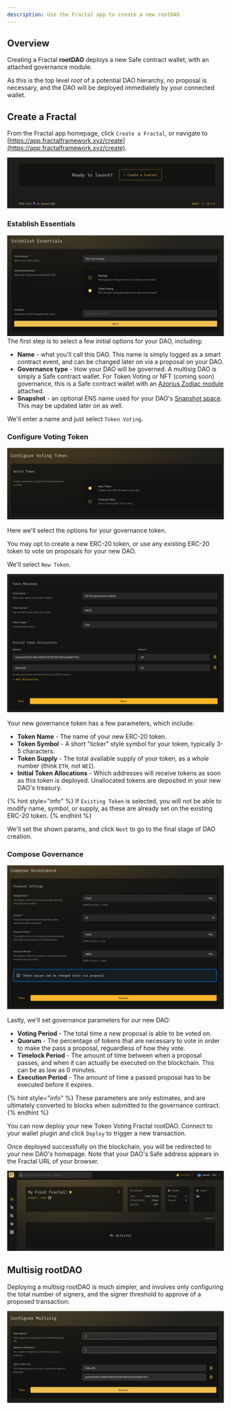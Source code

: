 ```yaml
---
description: Use the Fractal app to create a new rootDAO
---
```


## Overview

Creating a Fractal **rootDAO** deploys a new Safe contract wallet, with an attached governance module.

As this is the top level *root* of a potential DAO hierarchy, no proposal is necessary, and the DAO will be deployed immediately by your connected wallet.

## Create a Fractal

From the Fractal app homepage, click `Create a Fractal`, or navigate to [https://app.fractalframework.xyz/create](https://app.fractalframework.xyz/create).

![](../.gitbook/assets/create-dao.png)

### Establish Essentials

![](../.gitbook/assets/establish-essentials.png)
The first step is to select a few initial options for your DAO, including:

- **Name** - what you'll call this DAO. This name is simply logged as a smart contract event, and can be changed later on via a proposal on your DAO.
- **Governance type** - How your DAO will be governed. A multisig DAO is simply a Safe contract wallet.  For Token Voting or NFT (coming soon) governance, this is a Safe contract wallet with an [Azorius Zodiac module](https://github.com/decent-dao/fractal-contracts) attached.
- **Snapshot** - an optional ENS name used for your DAO's [Snapshot space](https://docs.snapshot.org/user-guides/spaces/create). This may be updated later on as well.

We'll enter a name and just select `Token Voting`.

### Configure Voting Token

![](../.gitbook/assets/token1.png)

Here we'll select the options for your governance token.

You may opt to create a new ERC-20 token, or use any existing ERC-20 token to vote on proposals for your new DAO.

We'll select `New Token`.

![](../.gitbook/assets/token2.png)

Your new governance token has a few parameters, which include:

- **Token Name** - The name of your new ERC-20 token.
- **Token Symbol** - A short "ticker" style symbol for your token, typically 3-5 characters.
- **Token Supply** - The total available supply of your token, as a *whole* number (think `ETH`, not `WEI`).
- **Initial Token Allocations** - Which addresses will receive tokens as soon as this token is deployed.  Unallocated tokens are deposited in your new DAO's treasury.

{% hint style="info" %}
If `Existing Token` is selected, you will not be able to modify name, symbol, or supply, as these are already set on the existing ERC-20 token.
{% endhint %}

We'll set the shown params, and click `Next` to go to the final stage of DAO creation.

### Compose Governance

![](../.gitbook/assets/compose.png)

Lastly, we'll set governance parameters for our new DAO:

- **Voting Period** - The total time a new proposal is able to be voted on.
- **Quorum** - The percentage of tokens that are necessary to vote in order to make the pass a proposal, reguardless of how they vote.
- **Timelock Period** - The amount of time between when a proposal passes, and when it can actually be executed on the blockchain.  This can be as low as 0 minutes.
- **Execution Period** - The amount of time a passed proposal has to be executed before it expires.

{% hint style="info" %}
These parameters are only estimates, and are ultimately converted to blocks when submitted to the governance contract.
{% endhint %}

You can now deploy your new Token Voting Fractal rootDAO.  Connect to your wallet plugin and click `Deploy` to trigger a new transaction.

Once deployed successfully on the blockchain, you will be redirected to your new DAO's homepage. Note that your DAO's Safe address appears in the Fractal URL of your browser.

![](../.gitbook/assets/newdao.png)

## Multisig rootDAO

Deploying a multisig rootDAO is much simpler, and involves only configuring the total number of signers, and the signer threshold to approve of a proposed transaction:

![](../.gitbook/assets/newmultisig.png)